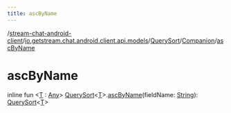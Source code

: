 ```yaml
---
title: ascByName
---
```

/[stream-chat-android-client](../../../index.md)/[io.getstream.chat.android.client.api.models](../../index.md)/[QuerySort](../index.md)/[Companion](index.md)/[ascByName](ascByName.md)  
  
  
  
# ascByName  
inline fun &lt;[T](ascByName.md) : [Any](https://kotlinlang.org/api/latest/jvm/stdlib/kotlin/-any/index.html)&gt; [QuerySort](../index.md)&lt;[T](ascByName.md)&gt;.[ascByName](ascByName.md)(fieldName: [String](https://kotlinlang.org/api/latest/jvm/stdlib/kotlin/-string/index.html)): [QuerySort](../index.md)&lt;[T](ascByName.md)&gt;
